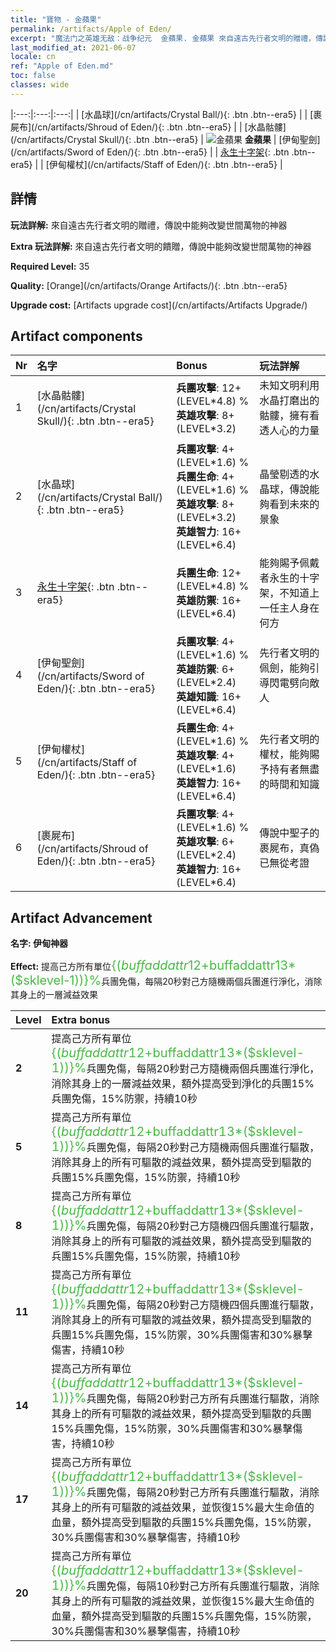 ```yaml
---
title: "寶物 - 金蘋果"
permalink: /artifacts/Apple of Eden/
excerpt: "魔法门之英雄无敌：战争纪元  金蘋果. 金蘋果 來自遠古先行者文明的贈禮，傳說中能夠改變世間萬物的神器"
last_modified_at: 2021-06-07
locale: cn
ref: "Apple of Eden.md"
toc: false
classes: wide
---
```


  |:---:|:---:|:---:| 
  |  [水晶球](/cn/artifacts/Crystal Ball/){: .btn .btn--era5} |   |  [裹屍布](/cn/artifacts/Shroud of Eden/){: .btn .btn--era5} | 
  |  [水晶骷髏](/cn/artifacts/Crystal Skull/){: .btn .btn--era5} | ![金蘋果](/images/t/icon_artifact_49.png) **金蘋果** |  [伊甸聖劍](/cn/artifacts/Sword of Eden/){: .btn .btn--era5} | 
  |  [永生十字架](/cn/artifacts/Ankh/){: .btn .btn--era5} |   |  [伊甸權杖](/cn/artifacts/Staff of Eden/){: .btn .btn--era5} | 


## 詳情

 **玩法詳解:** 來自遠古先行者文明的贈禮，傳說中能夠改變世間萬物的神器

 **Extra 玩法詳解:** 來自遠古先行者文明的饋贈，傳說中能夠改變世間萬物的神器

 **Required Level:** 35

 **Quality:** [Orange](/cn/artifacts/Orange Artifacts/){: .btn .btn--era5}

 **Upgrade cost:** [Artifacts upgrade cost](/cn/artifacts/Artifacts Upgrade/)



## Artifact components

  | Nr |    名字    |   Bonus | 玩法詳解 | 
  |:---|:-----------|:--------|:------------| 
  | 1 | [水晶骷髏](/cn/artifacts/Crystal Skull/){: .btn .btn--era5} | **兵團攻擊**: 12+(LEVEL\*4.8) %<br/>**英雄攻擊**: 8+(LEVEL\*3.2) | 未知文明利用水晶打磨出的骷髏，擁有看透人心的力量 | 
  | 2 | [水晶球](/cn/artifacts/Crystal Ball/){: .btn .btn--era5} | **兵團攻擊**: 4+(LEVEL\*1.6) %<br/>**兵團生命**: 4+(LEVEL\*1.6) %<br/>**英雄攻擊**: 8+(LEVEL\*3.2)<br/>**英雄智力**: 16+(LEVEL\*6.4) | 晶瑩剔透的水晶球，傳說能夠看到未來的景象 | 
  | 3 | [永生十字架](/cn/artifacts/Ankh/){: .btn .btn--era5} | **兵團生命**: 12+(LEVEL\*4.8) %<br/>**英雄防禦**: 16+(LEVEL\*6.4) | 能夠賜予佩戴者永生的十字架，不知道上一任主人身在何方 | 
  | 4 | [伊甸聖劍](/cn/artifacts/Sword of Eden/){: .btn .btn--era5} | **兵團攻擊**: 4+(LEVEL\*1.6) %<br/>**英雄防禦**: 6+(LEVEL\*2.4)<br/>**英雄知識**: 16+(LEVEL\*6.4) | 先行者文明的佩劍，能夠引導閃電劈向敵人 | 
  | 5 | [伊甸權杖](/cn/artifacts/Staff of Eden/){: .btn .btn--era5} | **兵團生命**: 4+(LEVEL\*1.6) %<br/>**英雄攻擊**: 4+(LEVEL\*1.6)<br/>**英雄智力**: 16+(LEVEL\*6.4) | 先行者文明的權杖，能夠賜予持有者無盡的時間和知識 | 
  | 6 | [裹屍布](/cn/artifacts/Shroud of Eden/){: .btn .btn--era5} | **兵團攻擊**: 4+(LEVEL\*1.6) %<br/>**英雄攻擊**: 6+(LEVEL\*2.4)<br/>**英雄智力**: 16+(LEVEL\*6.4) | 傳說中聖子的裹屍布，真偽已無從考證 | 


## Artifact Advancement

 **名字: 伊甸神器**

 **Effect:** 提高己方所有單位<span style="color: #48b946;font-size:20px">{($buffaddattr12+$buffaddattr13*($sklevel-1))}%</span>兵團免傷，每隔20秒對己方隨機兩個兵團進行淨化，消除其身上的一層減益效果

  |  Level  |    Extra bonus  | 
  |:--------|:----------------| 
  | **2** | 提高己方所有單位<span style="color: #48b946;font-size:20px">{($buffaddattr12+$buffaddattr13*($sklevel-1))}%</span>兵團免傷，每隔20秒對己方隨機兩個兵團進行淨化，消除其身上的一層減益效果，額外提高受到淨化的兵團15%兵團免傷，15%防禦，持續10秒 | 
  | **5** | 提高己方所有單位<span style="color: #48b946;font-size:20px">{($buffaddattr12+$buffaddattr13*($sklevel-1))}%</span>兵團免傷，每隔20秒對己方隨機兩個兵團進行驅散，消除其身上的所有可驅散的減益效果，額外提高受到驅散的兵團15%兵團免傷，15%防禦，持續10秒 | 
  | **8** | 提高己方所有單位<span style="color: #48b946;font-size:20px">{($buffaddattr12+$buffaddattr13*($sklevel-1))}%</span>兵團免傷，每隔20秒對己方隨機四個兵團進行驅散，消除其身上的所有可驅散的減益效果，額外提高受到驅散的兵團15%兵團免傷，15%防禦，持續10秒 | 
  | **11** | 提高己方所有單位<span style="color: #48b946;font-size:20px">{($buffaddattr12+$buffaddattr13*($sklevel-1))}%</span>兵團免傷，每隔20秒對己方隨機四個兵團進行驅散，消除其身上的所有可驅散的減益效果，額外提高受到驅散的兵團15%兵團免傷，15%防禦，30%兵團傷害和30%暴擊傷害，持續10秒 | 
  | **14** | 提高己方所有單位<span style="color: #48b946;font-size:20px">{($buffaddattr12+$buffaddattr13*($sklevel-1))}%</span>兵團免傷，每隔20秒對己方所有兵團進行驅散，消除其身上的所有可驅散的減益效果，額外提高受到驅散的兵團15%兵團免傷，15%防禦，30%兵團傷害和30%暴擊傷害，持續10秒 | 
  | **17** | 提高己方所有單位<span style="color: #48b946;font-size:20px">{($buffaddattr12+$buffaddattr13*($sklevel-1))}%</span>兵團免傷，每隔20秒對己方所有兵團進行驅散，消除其身上的所有可驅散的減益效果，並恢復15%最大生命值的血量，額外提高受到驅散的兵團15%兵團免傷，15%防禦，30%兵團傷害和30%暴擊傷害，持續10秒 | 
  | **20** | 提高己方所有單位<span style="color: #48b946;font-size:20px">{($buffaddattr12+$buffaddattr13*($sklevel-1))}%</span>兵團免傷，每隔10秒對己方所有兵團進行驅散，消除其身上的所有可驅散的減益效果，並恢復15%最大生命值的血量，額外提高受到驅散的兵團15%兵團免傷，15%防禦，30%兵團傷害和30%暴擊傷害，持續10秒 | 
